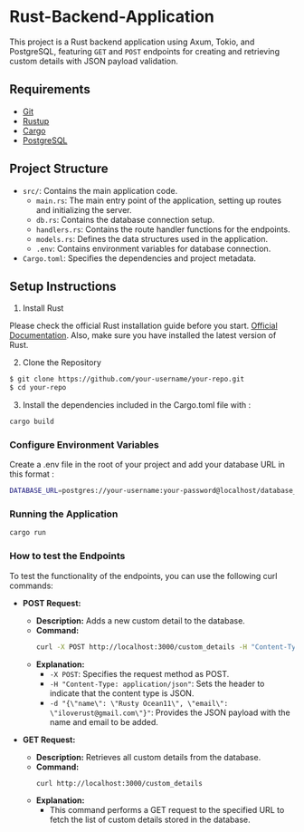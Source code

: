 # Rust-Backend-Application
This project is a Rust backend application using Axum, Tokio, and PostgreSQL, featuring `GET` and `POST` endpoints for creating and retrieving custom details with JSON payload validation.

## Requirements

- [Git](https://git-scm.com/)
- [Rustup](https://rustup.rs/)
- [Cargo](https://doc.rust-lang.org/cargo/getting-started/installation.html)
- [PostgreSQL](https://www.postgresql.org/)

## Project Structure

- `src/`: Contains the main application code.
  - `main.rs`: The main entry point of the application, setting up routes and initializing the server.
  - `db.rs`: Contains the database connection setup.
  - `handlers.rs`: Contains the route handler functions for the endpoints.
  - `models.rs`: Defines the data structures used in the application.
  - `.env`: Contains environment variables for database connection.
- `Cargo.toml`: Specifies the dependencies and project metadata.


## Setup Instructions

1. Install Rust
   
Please check the official Rust installation guide before you start. [Official Documentation](https://www.rust-lang.org/tools/install). Also, make sure you have installed the latest version of Rust.

2. Clone the Repository
```bash
$ git clone https://github.com/your-username/your-repo.git
$ cd your-repo
```

3. Install the dependencies included in the Cargo.toml file with : 
```bash
cargo build
```
    
### Configure Environment Variables
Create a .env file in the root of your project and add your database URL in this format :
```bash
DATABASE_URL=postgres://your-username:your-password@localhost/database_name
```


### Running the Application
```bash
cargo run
```

### How to test the Endpoints
To test the functionality of the endpoints, you can use the following curl commands:

- **POST Request:**
  - **Description:** Adds a new custom detail to the database.
  - **Command:**
    ```sh
    curl -X POST http://localhost:3000/custom_details -H "Content-Type: application/json" -d "{\"name\": \"Rusty Ocean11\", \"email\": \"iloverust@gmail.com\"}"
    ```
  - **Explanation:**
    - `-X POST`: Specifies the request method as POST.
    - `-H "Content-Type: application/json"`: Sets the header to indicate that the content type is JSON.
    - `-d "{\"name\": \"Rusty Ocean11\", \"email\": \"iloverust@gmail.com\"}"`: Provides the JSON payload with the name and email to be added.

- **GET Request:**
  - **Description:** Retrieves all custom details from the database.
  - **Command:**
    ```sh
    curl http://localhost:3000/custom_details
    ```
  - **Explanation:**
    - This command performs a GET request to the specified URL to fetch the list of custom details stored in the database.











